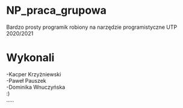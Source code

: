 # NP_praca_grupowa
 Bardzo prosty programik robiony na narzędzie programistyczne UTP 2020/2021
 
# Wykonali
-Kacper Krzyżniewski  
-Paweł Pauszek  
-Dominika Wnuczyńska  
:)  
.....
